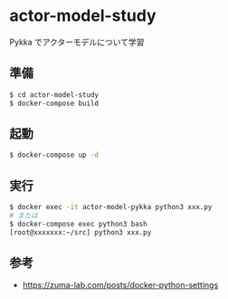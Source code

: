 # actor-model-study
Pykka でアクターモデルについて学習

## 準備
```bash
$ cd actor-model-study
$ docker-compose build
```

## 起動
```bash
$ docker-compose up -d
```

## 実行
```bash
$ docker exec -it actor-model-pykka python3 xxx.py
# または
$ docker-compose exec python3 bash
[root@xxxxxxx:~/src] python3 xxx.py
```

## 参考
- https://zuma-lab.com/posts/docker-python-settings